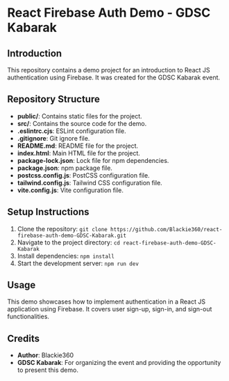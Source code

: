 # React Firebase Auth Demo - GDSC Kabarak

## Introduction
This repository contains a demo project for an introduction to React JS authentication using Firebase. It was created for the GDSC Kabarak event.

## Repository Structure
- **public/**: Contains static files for the project.
- **src/**: Contains the source code for the demo.
- **.eslintrc.cjs**: ESLint configuration file.
- **.gitignore**: Git ignore file.
- **README.md**: README file for the project.
- **index.html**: Main HTML file for the project.
- **package-lock.json**: Lock file for npm dependencies.
- **package.json**: npm package file.
- **postcss.config.js**: PostCSS configuration file.
- **tailwind.config.js**: Tailwind CSS configuration file.
- **vite.config.js**: Vite configuration file.

## Setup Instructions
1. Clone the repository: `git clone https://github.com/Blackie360/react-firebase-auth-demo-GDSC-Kabarak.git`
2. Navigate to the project directory: `cd react-firebase-auth-demo-GDSC-Kabarak`
3. Install dependencies: `npm install`
4. Start the development server: `npm run dev`

## Usage
This demo showcases how to implement authentication in a React JS application using Firebase. It covers user sign-up, sign-in, and sign-out functionalities.

## Credits
- **Author**: Blackie360
- **GDSC Kabarak**: For organizing the event and providing the opportunity to present this demo.
